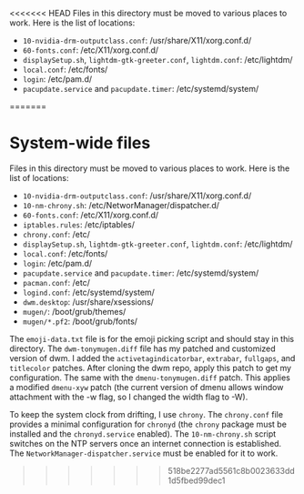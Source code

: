 <<<<<<< HEAD
Files in this directory must be moved to various places to work. Here is the list of locations:

 - `10-nvidia-drm-outputclass.conf`: /usr/share/X11/xorg.conf.d/
 - `60-fonts.conf`: /etc/X11/xorg.conf.d/
 - `displaySetup.sh`, `lightdm-gtk-greeter.conf`, `lightdm.conf`: /etc/lightdm/
 - `local.conf`: /etc/fonts/
 - `login`: /etc/pam.d/
 - `pacupdate.service` and `pacupdate.timer`: /etc/systemd/system/

=======
# System-wide files

Files in this directory must be moved to various places to work. Here is the list of locations:

- `10-nvidia-drm-outputclass.conf`: /usr/share/X11/xorg.conf.d/
- `10-nm-chrony.sh`: /etc/NetworManager/dispatcher.d/
- `60-fonts.conf`: /etc/X11/xorg.conf.d/
- `iptables.rules`: /etc/iptables/
- `chrony.conf`: /etc/
- `displaySetup.sh`, `lightdm-gtk-greeter.conf`, `lightdm.conf`: /etc/lightdm/
- `local.conf`: /etc/fonts/
- `login`: /etc/pam.d/
- `pacupdate.service` and `pacupdate.timer`: /etc/systemd/system/
- `pacman.conf`: /etc/
- `logind.conf`: /etc/systemd/system/
- `dwm.desktop`: /usr/share/xsessions/
- `mugen/`: /boot/grub/themes/
- `mugen/*.pf2`: /boot/grub/fonts/

 The `emoji-data.txt` file is for the emoji picking script and should stay in this directory. The `dwm-tonymugen.diff` file has my patched and customized version of dwm. I added the `activetagindicatorbar`, `extrabar`, `fullgaps`, and `titlecolor` patches. After cloning the dwm repo, apply this patch to get my configuration. The same with the `dmenu-tonymugen.diff` patch. This applies a modified `dmenu-xyw` patch (the current version of dmenu allows window attachment with the -w flag, so I changed the width flag to -W).

To keep the system clock from drifting, I use `chrony`. The `chrony.conf` file provides a minimal configuration for `chronyd` (the `chrony` package must be installed and the `chronyd.service` enabled). The `10-nm-chrony.sh` script switches on the NTP servers once an internet connection is established. The `NetworkManager-dispatcher.service` must be enabled for it to work.
>>>>>>> 518be2277ad5561c8b0023633dd1d5fbed99dec1
